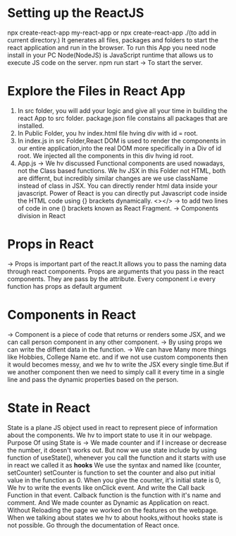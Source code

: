 # Setting up the ReactJS
npx create-react-app my-react-app or npx create-react-app ./(to add in current directory.)
It generates all files, packages and folders to start the react application and run in the browser. To run this App you need node install in your PC
Node(NodeJS) is JavaScript runtime that allows us to execute JS code on the server. 
npm run start -> To start the server.

# Explore the Files in React App
1. In src folder, you will add your logic and give all your time in building the react App to src folder. package.json file constains all packages that are installed.
2. In Public Folder, you hv index.html file hving div with id = root.
3. In index.js in src Folder,React DOM is used to render the components in our entire application,into the real DOM more specifically in a Div of id root. We injected all the components in this div hving id root.
4. App.js -> We hv discussed Functional components are used nowadays, not the Class based functions. We hv JSX in this Folder not HTML, both are differnt, but incredibly similar changes are we use className instead of class in JSX. You can directly render html data inside your javascript.
Power of React is you can directly put Javascript code inside the HTML code using {} brackets dynamically.
<></> -> to add two lines of code in one () brackets known as React Fragment.
-> Components division in React

# Props in React
-> Props is important part of the react.It allows you to pass the naming data through react components. Props are arguments that you pass in the react components. They are pass by the attribute. Every component i.e every function has props as default argument

# Components in React
-> Component is a piece of code that returns or renders some JSX, and we can call person component in any other component.
-> By using props we can write the diffent data in the function.
-> We can have Many more things like Hobbies, College Name etc. and if we not use custom components then it would becomes messy, and we hv to write the JSX every single time.But if we another component then we need to simply call it every time in a single line and pass the dynamic properties based on the person.   

# State in React
State is a plane JS object used in react to represent piece of information about the components. We hv to import state to use it in our webpage.
Purpose Of using State is -> We made counter and if I increase or decrease the number, it doesn't works out.
But now we use state include by using function of useState(), whenever you call the function and it starts with use in react we called it as **hooks**
We use the syntax and named like (counter, setCounter) setCounter is function to set the counter and also put initial value in the function as 0.
When you give the counter, it's initial state is 0, We hv to write the events like onClick event.
And write the Call back Function in that event. Calback function is the function with it's name and comment.
And We made counter as Dynamic as Application on react.
Without Reloading the page we worked on the features on the webpage.
When we talking about states we hv to about hooks,without hooks state is not possible.
Go through the documentation of React once. 